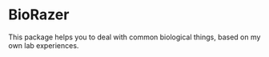 # BioRazer 

This package helps you to deal with common biological things, based on my own lab experiences.